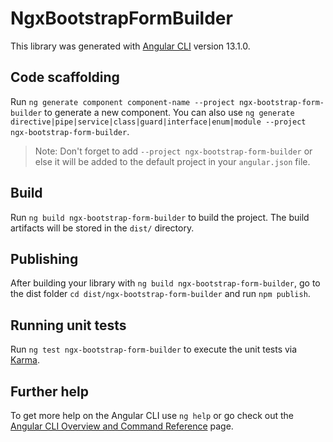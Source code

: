 # NgxBootstrapFormBuilder

This library was generated with [Angular CLI](https://github.com/angular/angular-cli) version 13.1.0.

## Code scaffolding

Run `ng generate component component-name --project ngx-bootstrap-form-builder` to generate a new component. You can also use `ng generate directive|pipe|service|class|guard|interface|enum|module --project ngx-bootstrap-form-builder`.
> Note: Don't forget to add `--project ngx-bootstrap-form-builder` or else it will be added to the default project in your `angular.json` file. 

## Build

Run `ng build ngx-bootstrap-form-builder` to build the project. The build artifacts will be stored in the `dist/` directory.

## Publishing

After building your library with `ng build ngx-bootstrap-form-builder`, go to the dist folder `cd dist/ngx-bootstrap-form-builder` and run `npm publish`.

## Running unit tests

Run `ng test ngx-bootstrap-form-builder` to execute the unit tests via [Karma](https://karma-runner.github.io).

## Further help

To get more help on the Angular CLI use `ng help` or go check out the [Angular CLI Overview and Command Reference](https://angular.io/cli) page.
